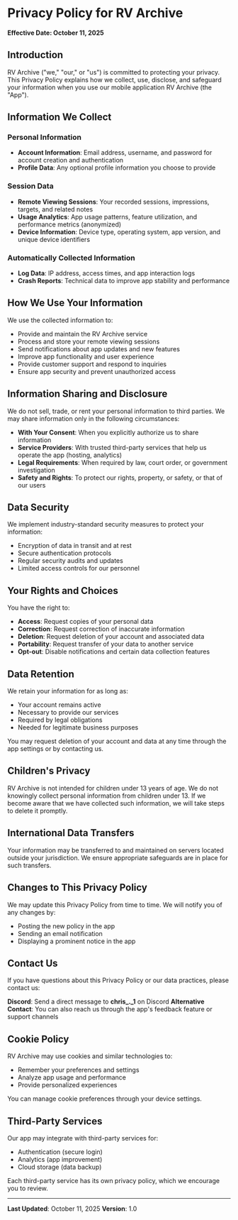 # Privacy Policy for RV Archive

**Effective Date: October 11, 2025**

## Introduction

RV Archive ("we," "our," or "us") is committed to protecting your privacy. This Privacy Policy explains how we collect, use, disclose, and safeguard your information when you use our mobile application RV Archive (the "App").

## Information We Collect

### Personal Information
- **Account Information**: Email address, username, and password for account creation and authentication
- **Profile Data**: Any optional profile information you choose to provide

### Session Data
- **Remote Viewing Sessions**: Your recorded sessions, impressions, targets, and related notes
- **Usage Analytics**: App usage patterns, feature utilization, and performance metrics (anonymized)
- **Device Information**: Device type, operating system, app version, and unique device identifiers

### Automatically Collected Information
- **Log Data**: IP address, access times, and app interaction logs
- **Crash Reports**: Technical data to improve app stability and performance

## How We Use Your Information

We use the collected information to:
- Provide and maintain the RV Archive service
- Process and store your remote viewing sessions
- Send notifications about app updates and new features
- Improve app functionality and user experience
- Provide customer support and respond to inquiries
- Ensure app security and prevent unauthorized access

## Information Sharing and Disclosure

We do not sell, trade, or rent your personal information to third parties. We may share information only in the following circumstances:

- **With Your Consent**: When you explicitly authorize us to share information
- **Service Providers**: With trusted third-party services that help us operate the app (hosting, analytics)
- **Legal Requirements**: When required by law, court order, or government investigation
- **Safety and Rights**: To protect our rights, property, or safety, or that of our users

## Data Security

We implement industry-standard security measures to protect your information:
- Encryption of data in transit and at rest
- Secure authentication protocols
- Regular security audits and updates
- Limited access controls for our personnel

## Your Rights and Choices

You have the right to:
- **Access**: Request copies of your personal data
- **Correction**: Request correction of inaccurate information
- **Deletion**: Request deletion of your account and associated data
- **Portability**: Request transfer of your data to another service
- **Opt-out**: Disable notifications and certain data collection features

## Data Retention

We retain your information for as long as:
- Your account remains active
- Necessary to provide our services
- Required by legal obligations
- Needed for legitimate business purposes

You may request deletion of your account and data at any time through the app settings or by contacting us.

## Children's Privacy

RV Archive is not intended for children under 13 years of age. We do not knowingly collect personal information from children under 13. If we become aware that we have collected such information, we will take steps to delete it promptly.

## International Data Transfers

Your information may be transferred to and maintained on servers located outside your jurisdiction. We ensure appropriate safeguards are in place for such transfers.

## Changes to This Privacy Policy

We may update this Privacy Policy from time to time. We will notify you of any changes by:
- Posting the new policy in the app
- Sending an email notification
- Displaying a prominent notice in the app

## Contact Us

If you have questions about this Privacy Policy or our data practices, please contact us:

**Discord**: Send a direct message to **chris_._1** on Discord
**Alternative Contact**: You can also reach us through the app's feedback feature or support channels

## Cookie Policy

RV Archive may use cookies and similar technologies to:
- Remember your preferences and settings
- Analyze app usage and performance
- Provide personalized experiences

You can manage cookie preferences through your device settings.

## Third-Party Services

Our app may integrate with third-party services for:
- Authentication (secure login)
- Analytics (app improvement)
- Cloud storage (data backup)

Each third-party service has its own privacy policy, which we encourage you to review.

---

**Last Updated**: October 11, 2025
**Version**: 1.0